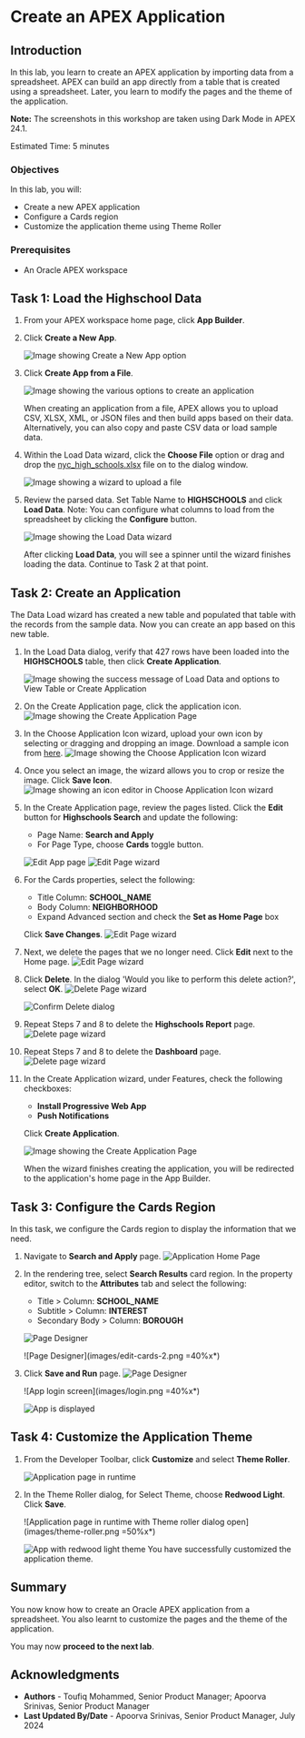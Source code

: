 # Create an APEX Application

## Introduction
In this lab, you learn to create an APEX application by importing data from a spreadsheet. APEX can build an app directly from a table that is created using a spreadsheet. Later, you learn to modify the pages and the theme of the application.

**Note:** The screenshots in this workshop are taken using Dark Mode in APEX 24.1.

Estimated Time: 5 minutes

<!-- Watch the video below for a quick walk-through of the lab.
[Create an APEX App](videohub:1_a6bi2e62) -->

### Objectives

In this lab, you will:
- Create a new APEX application
- Configure a Cards region
- Customize the application theme using Theme Roller

### Prerequisites

- An Oracle APEX workspace

## Task 1: Load the Highschool Data 

1.  From your APEX workspace home page, click **App Builder**.
2.  Click **Create a New App**.

    ![Image showing Create a New App option](images/new-app.png " ")

3.  Click **Create App from a File**.

    ![Image showing the various options to create an application](images/from-a-file.png " ")

    When creating an application from a file, APEX allows you to upload CSV, XLSX, XML, or JSON files and then build apps based on their data. Alternatively, you can also copy and paste CSV data or load sample data.

4.  Within the Load Data wizard, click the **Choose File** option or drag and drop the [nyc\_high\_schools.xlsx](files/nyc_high_schools.xlsx) file on to the dialog window.

    ![Image showing a wizard to upload a file](images/drag-and-drop.png " ")

5.  Review the parsed data. Set Table Name to **HIGHSCHOOLS** and click **Load Data**. Note: You can configure what columns to load from the spreadsheet by clicking the **Configure** button.

    ![Image showing the Load Data wizard](images/new-table-name.png " ")

    After clicking **Load Data**, you will see a spinner until the wizard finishes loading the data. Continue to Task 2 at that point.

## Task 2: Create an Application

The Data Load wizard has created a new table and populated that table with the records from the sample data. Now you can create an app based on this new table.

1.  In the Load Data dialog, verify that 427 rows have been loaded into the **HIGHSCHOOLS** table, then click **Create Application**.

    ![Image showing the success message of Load Data and options to View Table or Create Application](images/create-app-table.png " ")

2. On the Create Application page, click the application icon.
   ![Image showing the Create Application Page](images/app-thumbnail.png " ")

3. In the Choose Application Icon wizard, upload your own icon by selecting or dragging and dropping an image. Download a sample icon from [here](images/ai-highschools.png).
  ![Image showing the Choose Application Icon wizard](images/upload-icon.png " ")

4. Once you select an image, the wizard allows you to crop or resize the image. Click **Save Icon**.
    ![Image showing an icon editor in Choose Application Icon wizard](images/crop-and-save.png " ")

5. In the Create Application page, review the pages listed.
  Click the **Edit** button for **Highschools Search** and update the following:
    - Page Name: **Search and Apply** 
    - For Page Type, choose **Cards** toggle button.

    ![Edit App page](images/app-edit.png " ")
    ![Edit Page wizard](images/edit-page-name.png " ")

6.  For the Cards properties, select the following:
    - Title Column: **SCHOOL_NAME**
    - Body Column: **NEIGHBORHOOD**
    - Expand Advanced section and check the **Set as Home Page** box

    Click **Save Changes**.
    ![Edit Page wizard](images/cards-columns.png " ")


7. Next, we delete the pages that we no longer need. Click **Edit** next to the Home page.
    ![Edit Page wizard](images/edit-home.png " ")

8. Click **Delete**. In the dialog 'Would you like to perform this delete action?', select **OK**.
    ![Delete Page wizard](images/delete-home.png " ")

    ![Confirm Delete dialog](images/confirm-delete.png " ")

9. Repeat Steps 7 and 8 to delete the **Highschools Report** page.
    ![Delete page wizard](images/delete-report.png " ")

10. Repeat Steps 7 and 8 to delete the **Dashboard** page.
    ![Delete page wizard](images/delete-dashboard.png " ")

10. In the Create Application wizard, under Features, check the following checkboxes:
    - **Install Progressive Web App**
    - **Push Notifications** 
    
    Click **Create Application**. 

    ![Image showing the Create Application Page](images/create-final-app.png " ")

    When the wizard finishes creating the application, you will be redirected to the application's home page in the App Builder.

## Task 3: Configure the Cards Region

In this task, we configure the Cards region to display the information that we need.

1. Navigate to **Search and Apply** page.
    ![Application Home Page](images/select-page.png " ")

2. In the rendering tree, select **Search Results** card region. In the property editor, switch to the **Attributes** tab and select the following:
    - Title > Column: **SCHOOL_NAME**
    - Subtitle > Column: **INTEREST**
    - Secondary Body > Column: **BOROUGH**

    ![Page Designer](images/edit-cards.png " ")

    ![Page Designer](images/edit-cards-2.png =40%x*)

3. Click **Save and Run** page.
    ![Page Designer](images/run-app.png " ")

    ![App login screen](images/login.png =40%x*)

    ![App is displayed](images/first-app.png " ")

## Task 4: Customize the Application Theme

1. From the Developer Toolbar, click **Customize** and select **Theme Roller**.

    ![Application page in runtime](images/dev-toolbar.png " ")


2. In the Theme Roller dialog, for Select Theme, choose **Redwood Light**. Click **Save**. 

    ![Application page in runtime with Theme roller dialog open](images/theme-roller.png =50%x*)

    ![App with redwood light theme](images/redwood-light.png " ")
    You have successfully customized the application theme.


## Summary

You now know how to create an Oracle APEX application from a spreadsheet. You also learnt to customize the pages and the theme of the application.

You may now **proceed to the next lab**.   

## Acknowledgments

 - **Authors** - Toufiq Mohammed, Senior Product Manager; Apoorva Srinivas, Senior Product Manager
 - **Last Updated By/Date** - Apoorva Srinivas, Senior Product Manager, July 2024


